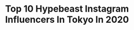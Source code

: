 ---
title: Top 10 Hypebeast Instagram Influencers In Tokyo In 2020
description: >-
  Find top hypebeast Instagram influencers in Tokyo in 2020. Most popular hashtags: #moodygrams #streets #citykillerz #hypebeast.
platform: Instagram
profiles:
  - username: "fuse_jp"
    fullname: >-
      Fuse
    location: "Japan"
    followers: 17790
    engagement: 751
    commentsToLikes: 0.012223
    avatar: "https://scontent-lhr8-1.cdninstagram.com/v/t51.2885-19/s320x320/27582090_1694440763927994_2617574269588078592_n.jpg?_nc_ht=scontent-lhr8-1.cdninstagram.com&_nc_ohc=bd3zcST-w2wAX_l2Z3J&oh=5979cbac517444d30e6973f525fd28a8&oe=5EBCA3A7"
    verified: false
    hashtags: "#eclectic, #discovertokyo, #fatalframes, #hellofrom"
  - username: "k319w"
    fullname: >-
      Kazumi Watanabe
    location: "Japan"
    followers: 25994
    engagement: 367
    commentsToLikes: 0.016032
    avatar: "https://scontent-ams4-1.cdninstagram.com/v/t51.2885-19/s320x320/82470497_185769322787791_6477170218375315456_n.jpg?_nc_ht=scontent-ams4-1.cdninstagram.com&_nc_ohc=txTgrXflNE0AX8JXSa8&oh=d79891af88b3f8f69934582226edb531&oe=5EBA0757"
    verified: false
    hashtags: "#tokyocameraclub, #rawurbanshots, #urbanandstreet, #electricforest"
  - username: "_kevin.douglas_"
    fullname: >-
      KD
    location: "Japan"
    followers: 3149
    engagement: 1549
    commentsToLikes: 0.086164
    avatar: "https://scontent-lhr8-1.cdninstagram.com/v/t51.2885-19/s320x320/62650221_2342359366081866_4024688156568715264_n.jpg?_nc_ht=scontent-lhr8-1.cdninstagram.com&_nc_ohc=PL-22r0tYkEAX-b-x0f&oh=74f6e3fcbcf06b31d5f6eab8966c82b4&oe=5EB932E3"
    verified: false
    hashtags: "#depthobsessed, #pursuitofportraits, #streetleaks, #thecreatorclass"
  - username: "ssym.ry"
    fullname: >-
      SHIMO.®
    location: "Japan"
    followers: 15150
    engagement: 461
    commentsToLikes: 0.026664
    avatar: "https://scontent-nrt1-1.cdninstagram.com/v/t51.2885-19/s320x320/15034563_692935124206663_6964511468733595648_a.jpg?_nc_ht=scontent-nrt1-1.cdninstagram.com&_nc_ohc=TH-NIHx_N30AX8DaXVc&oh=71721dd94c46b371e2291250d84e32c6&oe=5EB94001"
    verified: false
    hashtags: "#fpar, #wdywt, #sweater, #fashiongram"
  - username: "tokyo.ig"
    fullname: >-
      TOKYO.IG
    location: "Japan"
    followers: 104678
    engagement: 541
    commentsToLikes: 0.008559
    avatar: "https://scontent-lhr8-1.cdninstagram.com/v/t51.2885-19/s320x320/22858363_2106059292744981_431205383554465792_n.jpg?_nc_ht=scontent-lhr8-1.cdninstagram.com&_nc_ohc=IbypElK420MAX_Ne2Fu&oh=d097bd32809f5d0dba4c68ae618f7595&oe=5EBC9990"
    verified: false
    hashtags: "#earth, #streetmagazine, #depthobsessed, #tokyocameraclub"
  - username: "u_mikisuke"
    fullname: >-
      Mikisuke Umeda
    location: "Japan"
    followers: 10524
    engagement: 710
    commentsToLikes: 0.015159
    avatar: "https://scontent-amt2-1.cdninstagram.com/v/t51.2885-19/s320x320/84155545_2779216772298357_5136805221300699136_n.jpg?_nc_ht=scontent-amt2-1.cdninstagram.com&_nc_ohc=_D5UwQI-ckgAX_uclVi&oh=8d9577e2553a939f08f3dae584653d66&oe=5EB88724"
    verified: false
    hashtags: "#citykillerz, #streetactivity, #reco, #aestheticsjapan"
  - username: "ldn2hk"
    fullname: >-
      LDN2HK
    location: "Japan"
    followers: 121560
    engagement: 87
    commentsToLikes: 0.023156
    avatar: "https://scontent-lhr8-1.cdninstagram.com/v/t51.2885-19/s320x320/26065669_532464803792892_6442806936659296256_n.jpg?_nc_ht=scontent-lhr8-1.cdninstagram.com&_nc_ohc=KU-ZuFN-0QcAX_kYW9s&oh=2901a54e79abab5501bacf0cb278a162&oe=5EB30AF3"
    verified: false
    hashtags: "#hypedstreets, #nikeundercover, #omega, #bogo"
  - username: "amatou_0429"
    fullname: >-
      Amatou
    location: "Japan"
    followers: 43164
    engagement: 503
    commentsToLikes: 0.008613
    avatar: "https://scontent-bos3-1.cdninstagram.com/v/t51.2885-19/s320x320/18380321_795358283945927_7725307570226724864_a.jpg?_nc_ht=scontent-bos3-1.cdninstagram.com&_nc_ohc=80ngz4k5txYAX9KamyY&oh=0efc9011761bd9ccdfd60e3adec6ba0f&oe=5EB294E4"
    verified: false
    hashtags: "#reflectiongram, #japantrip, #highsnobiety, #moodygrams"
  - username: "kyohei_w516"
    fullname: >-
      KYOHEI
    location: "Japan"
    followers: 11213
    engagement: 428
    commentsToLikes: 0.006720
    avatar: "https://scontent-lga3-1.cdninstagram.com/v/t51.2885-19/s320x320/36730120_1844363758953676_6442569923184033792_n.jpg?_nc_ht=scontent-lga3-1.cdninstagram.com&_nc_ohc=j4KKNrkaQ0sAX-g_Oov&oh=1b631a75697ceb611103593886577ace&oe=5EB42519"
    verified: false
    hashtags: "#christmas, #japan, #earth, #moodyfilm"
  - username: "jerometraveller"
    fullname: >-
      JÉRÔME • NYC • Spiderman 🕷
    location: "Japan"
    followers: 23940
    engagement: 690
    commentsToLikes: 0.080040
    avatar: "https://scontent-lhr8-1.cdninstagram.com/v/t51.2885-19/s320x320/21373026_1947809595477274_7299279293006217216_n.jpg?_nc_ht=scontent-lhr8-1.cdninstagram.com&_nc_ohc=09V1XKgZ_uMAX8Hb_WK&oh=5c9d7b7e2054f7e02fb1e6decacc8513&oe=5EB9B72A"
    verified: false
    hashtags: "#renaissancestpancras, #beautifuldestinations, #nyc, #stpaulcathedral"
---